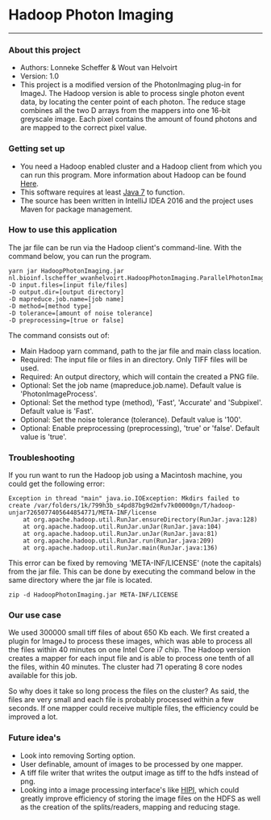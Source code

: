 # Hadoop Photon Imaging #

---------------------

### About this project ###

* Authors: Lonneke Scheffer & Wout van Helvoirt
* Version: 1.0
* This project is a modified version of the PhotonImaging plug-in for ImageJ. The Hadoop version is able to process
single photon event data, by locating the center point of each photon. The reduce stage combines all the two D arrays
from the mappers into one 16-bit greyscale image. Each pixel contains the amount of found photons and are mapped to the
correct pixel value.

### Getting set up ###

* You need a Hadoop enabled cluster and a Hadoop client from which you can run this program. More information about
Hadoop can be found [Here](http://hadoop.apache.org).
* This software requires at least [Java 7](https://www.oracle.com/downloads/index.html) to function.
* The source has been written in IntelliJ IDEA 2016 and the project uses Maven for package management.

### How to use this application ###

The jar file can be run via the Hadoop client's command-line. With the command below, you can run the program.

    yarn jar HadoopPhotonImaging.jar nl.bioinf.lscheffer_wvanhelvoirt.HadoopPhotonImaging.ParallelPhotonImageProcessor
    -D input.files=[input file/files]
    -D output.dir=[output directory]
    -D mapreduce.job.name=[job name]
    -D method=[method type]
    -D tolerance=[amount of noise tolerance]
    -D preprocessing=[true or false]

The command consists out of:

* Main Hadoop yarn command, path to the jar file and main class location.
* Required: The input file or files in an directory. Only TIFF files will be used.
* Required: An output directory, which will contain the created a PNG file.
* Optional: Set the job name (mapreduce.job.name). Default value is 'PhotonImageProcess'.
* Optional: Set the method type (method), 'Fast', 'Accurate' and 'Subpixel'. Default value is 'Fast'.
* Optional: Set the noise tolerance (tolerance). Default value is '100'.
* Optional: Enable preprocessing (preprocessing), 'true' or 'false'. Default value is 'true'.

### Troubleshooting ###

If you run want to run the Hadoop job using a Macintosh machine, you could get the following error:

    Exception in thread "main" java.io.IOException: Mkdirs failed to create /var/folders/1k/799h3b_s4pd87bg9d2mfv7k00000gn/T/hadoop-unjar7265077405644854771/META-INF/license
        at org.apache.hadoop.util.RunJar.ensureDirectory(RunJar.java:128)
        at org.apache.hadoop.util.RunJar.unJar(RunJar.java:104)
        at org.apache.hadoop.util.RunJar.unJar(RunJar.java:81)
        at org.apache.hadoop.util.RunJar.run(RunJar.java:209)
        at org.apache.hadoop.util.RunJar.main(RunJar.java:136)

This error can be fixed by removing 'META-INF/LICENSE' (note the capitals) from the jar file. This can be done by
executing the command below in the same directory where the jar file is located.

    zip -d HadoopPhotonImaging.jar META-INF/LICENSE

### Our use case ###

We used 300000 small tiff files of about 650 Kb each. We first created a plugin for ImageJ to process these images,
which was able to process all the files within 40 minutes on one Intel Core i7 chip. The Hadoop version creates a mapper
for each input file and is able to process one tenth of all the files, within 40 minutes. The cluster had 71 operating 8
core nodes available for this job.

So why does it take so long process the files on the cluster? As said, the files are very small and each file is
probably processed within a few seconds. If one mapper could receive multiple files, the efficiency could be improved
a lot.

### Future idea's ###

* Look into removing Sorting option.
* User definable, amount of images to be processed by one mapper.
* A tiff file writer that writes the output image as tiff to the hdfs instead of png.
* Looking into a image processing interface's like [HIPI](http://hipi.cs.virginia.edu), which could greatly improve
efficiency of storing the image files on the HDFS as well as the creation of the splits/readers, mapping and reducing
stage.